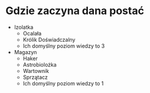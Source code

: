 # Gdzie zaczyna dana postać

- Izolatka
    - Ocalała
    - Królik Doświadczalny
    - Ich domyślny poziom wiedzy to 3
- Magazyn 
    - Haker
    - Astrobiolożka
    - Wartownik
    - Sprzątacz
    - Ich domyślny poziom wiedzy to 1

